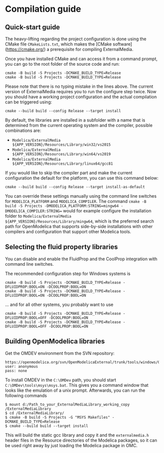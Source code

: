 # Compilation guide

## Quick-start guide

The heavy-lifting regarding the project configuration is done using the CMake
file `CMakeLists.txt`, which makes the [CMake software] (https://cmake.org/)
a prerequisite for compiling ExternalMedia.

Once you have installed CMake and can access it from a command prompt, you can
go to the root folder of the source code and run:

```shell
cmake -B build -S Projects -DCMAKE_BUILD_TYPE=Release
cmake -B build -S Projects -DCMAKE_BUILD_TYPE=Release
```

Please note that there is no typing mistake in the lines above. The current version
of ExternalMedia requires you to run the configure step twice. Now you should have
a working project configuration and the actual compilation can be triggered using:

```shell
cmake --build build --config Release --target install
```

By default, the libraries are installed in a subfolder with a name that is determined
from the current operating system and the compiler, possible combinations are:
- `Modelica/ExternalMedia ${APP_VERSION}/Resources/Library/win32/vs2015`
- `Modelica/ExternalMedia ${APP_VERSION}/Resources/Library/win64/vs2019`
- `Modelica/ExternalMedia ${APP_VERSION}/Resources/Library/linux64/gcc81`

If you would like to skip the compiler part and make the current configuration the
default for the platform, you can use this command below:

```shell
cmake --build build --config Release --target install-as-default
```

You can override these settings manually using the command line switches for
`MODELICA_PLATFORM` and `MODELICA_COMPILER`. The command 
`cmake -B build -S Projects -DMODELICA_PLATFORM:STRING=mingw64 -DMODELICA_COMPILER:STRING=`
would for example configure the installation folder to
`Modelica/ExternalMedia ${APP_VERSION}/Resources/Library/mingw64`, which is the
preferred search path for OpenModelica that supports side-by-side installations with
other compilers and configuration that support other Modelica tools.

## Selecting the fluid property libraries

You can disable and enable the FluidProp and the CoolProp integration with command
line switches.

The recommended configuration step for Windows systems is 

```shell
cmake -B build -S Projects -DCMAKE_BUILD_TYPE=Release -DFLUIDPROP:BOOL=ON -DCOOLPROP:BOOL=ON
cmake -B build -S Projects -DCMAKE_BUILD_TYPE=Release -DFLUIDPROP:BOOL=ON -DCOOLPROP:BOOL=ON
```

... and for all other systems, you probably want to use

```shell
cmake -B build -S Projects -DCMAKE_BUILD_TYPE=Release -DFLUIDPROP:BOOL=OFF -DCOOLPROP:BOOL=ON
cmake -B build -S Projects -DCMAKE_BUILD_TYPE=Release -DFLUIDPROP:BOOL=OFF -DCOOLPROP:BOOL=ON
```

## Building OpenModelica libraries

Get the OMDEV environment from the SVN repository:

```shell
https://openmodelica.org/svn/OpenModelicaExternal/trunk/tools/windows/OMDev
user: anonymous
pass: none
```

To install OMDEV in the `C:\OMDev` path, you should start `C:\OMDev\tools\msys\msys.bat`. This
gives you a command window that looks like the emulation of a unix prompt. Afterwards, you can
run the following commands

```shell
$ mount d:/Path_to_your_ExternalMediaLibrary_working_copy /ExternalMediaLibrary
$ cd /ExternalMediaLibrary/
$ cmake -B build -S Projects -G "MSYS Makefiles" -DCMAKE_BUILD_TYPE=Release
$ cmake --build build --target install
```

This will build the static gcc library and copy it and the `externalmedia.h`
header files in the Resource directories of the Modelica packages, so it can
be used right away by just loading the Modelica package in OMC.
